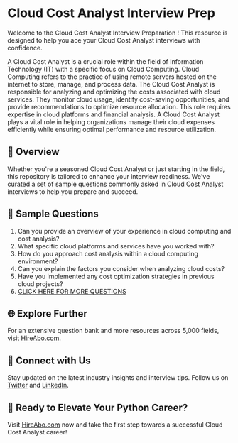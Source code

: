 # Cloud Cost Analyst Interview Prep

Welcome to the Cloud Cost Analyst Interview Preparation ! This resource is designed to help you ace your Cloud Cost Analyst interviews with confidence.

A Cloud Cost Analyst is a crucial role within the field of Information Technology (IT) with a specific focus on Cloud Computing. Cloud Computing refers to the practice of using remote servers hosted on the internet to store, manage, and process data. The Cloud Cost Analyst is responsible for analyzing and optimizing the costs associated with cloud services. They monitor cloud usage, identify cost-saving opportunities, and provide recommendations to optimize resource allocation. This role requires expertise in cloud platforms and financial analysis. A Cloud Cost Analyst plays a vital role in helping organizations manage their cloud expenses efficiently while ensuring optimal performance and resource utilization.

## 🚀 Overview

Whether you're a seasoned Cloud Cost Analyst or just starting in the field, this repository is tailored to enhance your interview readiness. We've curated a set of sample questions commonly asked in Cloud Cost Analyst interviews to help you prepare and succeed.

## 📝 Sample Questions

1. Can you provide an overview of your experience in cloud computing and cost analysis?
2. What specific cloud platforms and services have you worked with?
3. How do you approach cost analysis within a cloud computing environment?
4. Can you explain the factors you consider when analyzing cloud costs?
5. Have you implemented any cost optimization strategies in previous cloud projects?
6. [CLICK HERE FOR MORE QUESTIONS](https://hireabo.com/job/0_4_22/Cloud%20Cost%20Analyst)

## 🌐 Explore Further

For an extensive question bank and more resources across 5,000 fields, visit [HireAbo.com](https://www.hireabo.com).

## 📱 Connect with Us

Stay updated on the latest industry insights and interview tips. Follow us on [Twitter](https://twitter.com/hireabo) and [LinkedIn](https://www.linkedin.com/in/hire-abo-3609972a8/).

## 🚀 Ready to Elevate Your Python Career?

Visit [HireAbo.com](https://www.hireabo.com) now and take the first step towards a successful Cloud Cost Analyst career!